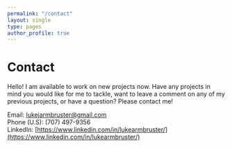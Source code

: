 ```yaml
---
permalink: "/contact"
layout: single
type: pages
author_profile: true
---
```


# Contact
Hello! I am available to work on new projects now. Have any projects in mind you would like for me to tackle, want to leave a comment on any of my previous projects, or have a question? Please contact me!

Email: lukejarmbruster@gmail.com  
Phone (U.S): (707) 497-9356  
LinkedIn: [https://www.linkedin.com/in/lukearmbruster/](https://www.linkedin.com/in/lukearmbruster/)
